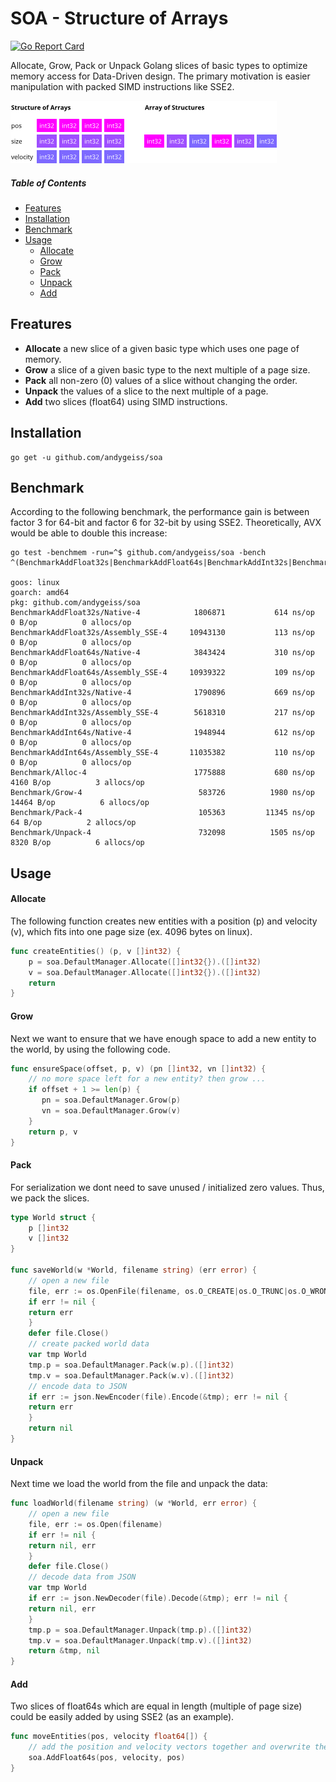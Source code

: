 # SOA - Structure of Arrays

[![Go Report Card](https://goreportcard.com/badge/github.com/andygeiss/soa)](https://goreportcard.com/report/github.com/andygeiss/soa)

Allocate, Grow, Pack or Unpack Golang slices of basic types to optimize memory access for Data-Driven design.
The primary motivation is easier manipulation with packed SIMD instructions like SSE2.

![](soa.png)

##### Table of Contents

- [Features](README.md#features)
- [Installation](README.md#installation)
- [Benchmark](README.md#benchmark)
- [Usage](README.md#usage)
    - [Allocate](README.md#allocate)
    - [Grow](README.md#grow)
    - [Pack](README.md#pack)
    - [Unpack](README.md#unpack)
    - [Add](README.md#add)

## Freatures

* **Allocate** a new slice of a given basic type which uses one page of memory.
* **Grow** a slice of a given basic type to the next multiple of a page size.
* **Pack** all non-zero (0) values of a slice without changing the order.
* **Unpack** the values of a slice to the next multiple of a page.
* **Add** two slices (float64) using SIMD instructions.

## Installation

    go get -u github.com/andygeiss/soa

## Benchmark

According to the following benchmark, the performance gain is between factor 3 for 64-bit and factor 6 for 32-bit by using SSE2.
Theoretically, AVX would be able to double this increase:

    go test -benchmem -run=^$ github.com/andygeiss/soa -bench ^(BenchmarkAddFloat32s|BenchmarkAddFloat64s|BenchmarkAddInt32s|BenchmarkAddInt64s)$

    goos: linux
    goarch: amd64
    pkg: github.com/andygeiss/soa
    BenchmarkAddFloat32s/Native-4         	 1806871	       614 ns/op	       0 B/op	       0 allocs/op
    BenchmarkAddFloat32s/Assembly_SSE-4   	10943130	       113 ns/op	       0 B/op	       0 allocs/op
    BenchmarkAddFloat64s/Native-4         	 3843424	       310 ns/op	       0 B/op	       0 allocs/op
    BenchmarkAddFloat64s/Assembly_SSE-4   	10939322	       109 ns/op	       0 B/op	       0 allocs/op
    BenchmarkAddInt32s/Native-4           	 1790896	       669 ns/op	       0 B/op	       0 allocs/op
    BenchmarkAddInt32s/Assembly_SSE-4     	 5618310	       217 ns/op	       0 B/op	       0 allocs/op
    BenchmarkAddInt64s/Native-4           	 1948944	       612 ns/op	       0 B/op	       0 allocs/op
    BenchmarkAddInt64s/Assembly_SSE-4     	11035382	       110 ns/op	       0 B/op	       0 allocs/op
    Benchmark/Alloc-4                     	 1775888	       680 ns/op	    4160 B/op	       3 allocs/op
    Benchmark/Grow-4                      	  583726	      1980 ns/op	   14464 B/op	       6 allocs/op
    Benchmark/Pack-4                      	  105363	     11345 ns/op	      64 B/op	       2 allocs/op
    Benchmark/Unpack-4                    	  732098	      1505 ns/op	    8320 B/op	       6 allocs/op

## Usage

#### Allocate
The following function creates new entities with a position (p) and velocity (v),
which fits into one page size (ex. 4096 bytes on linux).

```go
func createEntities() (p, v []int32) {
    p = soa.DefaultManager.Allocate([]int32{}).([]int32)
    v = soa.DefaultManager.Allocate([]int32{}).([]int32)
    return
}
```

#### Grow

Next we want to ensure that we have enough space to add a new entity to the world, by using the following code. 

```go
func ensureSpace(offset, p, v) (pn []int32, vn []int32) {
    // no more space left for a new entity? then grow ... 
    if offset + 1 >= len(p) {
       pn = soa.DefaultManager.Grow(p)
       vn = soa.DefaultManager.Grow(v)
    }
    return p, v
}
```

#### Pack

For serialization we dont need to save unused / initialized zero values.
Thus, we pack the slices.

```go
type World struct {
    p []int32
    v []int32
}

func saveWorld(w *World, filename string) (err error) {
    // open a new file
    file, err := os.OpenFile(filename, os.O_CREATE|os.O_TRUNC|os.O_WRONLY, 0644)
    if err != nil {
	return err
    }
    defer file.Close()
    // create packed world data
    var tmp World
    tmp.p = soa.DefaultManager.Pack(w.p).([]int32)
    tmp.v = soa.DefaultManager.Pack(w.v).([]int32)
    // encode data to JSON
    if err := json.NewEncoder(file).Encode(&tmp); err != nil {
	return err
    }
    return nil
}
```

#### Unpack

Next time we load the world from the file and unpack the data:

```go
func loadWorld(filename string) (w *World, err error) {
    // open a new file
    file, err := os.Open(filename)
    if err != nil {
	return nil, err
    }
    defer file.Close()
    // decode data from JSON
    var tmp World
    if err := json.NewDecoder(file).Decode(&tmp); err != nil {
	return nil, err
    }
    tmp.p = soa.DefaultManager.Unpack(tmp.p).([]int32)
    tmp.v = soa.DefaultManager.Unpack(tmp.v).([]int32)
    return &tmp, nil
}
```

#### Add

Two slices of float64s which are equal in length (multiple of page size) could be easily added by using SSE2 (as an example).

```go
func moveEntities(pos, velocity float64[]) {
    // add the position and velocity vectors together and overwrite the old positions.
    soa.AddFloat64s(pos, velocity, pos)
}
```
